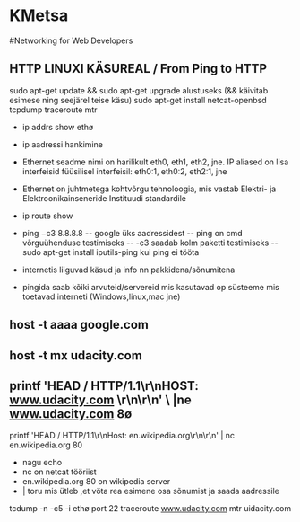 # KMetsa
#Networking for Web Developers

## HTTP LINUXI KÄSUREAL / From Ping to HTTP

sudo apt-get update && sudo apt-get upgrade alustuseks (&& käivitab esimese ning seejärel teise käsu)
sudo apt-get install netcat-openbsd tcpdump traceroute mtr 

- ip addrs show ethø   
- ip aadressi hankimine
- Ethernet seadme nimi on harilikult eth0, eth1, eth2, jne.
IP aliased on lisa interfeisid füüsilisel interfeisil: eth0:1, eth0:2, eth2:1, jne
- Ethernet on juhtmetega kohtvõrgu tehnoloogia, mis vastab Elektri- ja Elektroonikainseneride Instituudi standardile

- ip route show
- ping −c3 8.8.8.8 
  -- google üks aadressidest
  -- ping on cmd võrguühenduse testimiseks
  -- -c3 saadab kolm paketti testimiseks
  --sudo apt-get install iputils-ping kui ping ei tööta
- internetis liiguvad käsud ja info nn pakkidena/sõnumitena
- pingida saab kõiki arvuteid/servereid mis kasutavad  op süsteeme mis toetavad interneti (Windows,linux,mac jne)


## host -t aaaa google.com
## host -t mx udacity.com
## printf 'HEAD / HTTP/1.1\r\nHOST: www.udacity.com \r\n\r\n' \ |ne www.udacity.com 8ø
printf 'HEAD / HTTP/1.1\r\nHost: en.wikipedia.org\r\n\r\n' | nc en.wikipedia.org 80
- nagu echo 
- nc on netcat tööriist
- en.wikipedia.org 80 on wikipedia server
- | toru mis ütleb ,et vöta rea esimene osa sõnumist ja saada aadressile


tcdump -n -c5 -i ethø port 22
traceroute www.udacity.com
mtr uidacity.com
